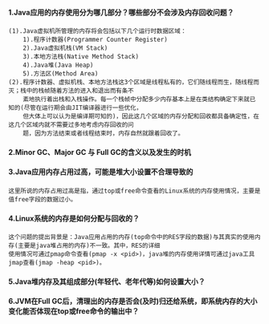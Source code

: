 #### 1.Java应用的内存使用分为哪几部分？哪些部分不会涉及内存回收问题？
```
(1).Java虚拟机所管理的内存将会包括以下几个运行时数据区域：
    1).程序计数器(Programmer Counter Register) 
    2).Java虚拟机栈(VM Stack)
    3).本地方法栈(Native Method Stack)
    4).Java堆(Java Heap)
    5).方法区(Method Area)
(2).程序计数器、虚拟机栈、本地方法栈这3个区域是线程私有的，它们随线程而生，随线程而灭；栈中的栈帧随着方法的进入和退出而有条不
    紊地执行着出栈和入栈操作。每一个栈帧中分配多少内存基本上是在类结构确定下来就已知的(尽管在运行期会由JIT编译器进行一些优化，
    但大体上可以认为是编译期可知的)，因此这几个区域的内存分配和回收都具备确定性，在这几个区域内就不需要过多地考虑内存回收的问
    题，因为方法结束或者线程结束时，内存自然就跟着回收了。
```

#### 2.Minor GC、Major GC 与 Full GC的含义以及发生的时机

#### 3.Java应用内存占用过高，可能是堆大小设置不合理导致的
```
这里所说的内存占用过高是指，通过top或free命令查看的Linux系统的内存使用情况，主要是值free字段的数据过小。
```

#### 4.Linux系统的内存是如何分配与回收的？
```
这个问题的提出背景是：Java应用占用的内存(top命令中的RES字段的数据)与其真实的使用内存(主要是java堆占用的内存)不一致。其中，RES的详细
使用情况可通过pmap命令查看(pmap -x <pid>)，java堆的内存使用详情可通过java工具jmap查看(jmap -heap <pid>)。
```

#### 5.Java堆内存及其组成部分(年轻代、老年代等)如何设置大小？

#### 6.JVM在Full GC后，清理出的内存是否会(及时)归还给系统，即系统内存的大小变化能否体现在top或free命令的输出中？








